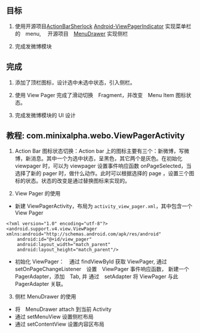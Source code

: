 ## 目标

1. 使用开源项目[ActionBarSherlock](https://github.com/JakeWharton/ActionBarSherlock) [Android-ViewPagerIndicator](https://github.com/JakeWharton/Android-ViewPagerIndicator) 实现菜单栏的　menu, 　开源项目　[MenuDrawer](https://github.com/SimonVT/android-menudrawer) 实现侧栏

2. 完成发微博模块


## 完成

1. 添加了顶栏图标，设计选中未选中状态，引入侧栏。

2. 使用 View Pager 完成了滑动切换　Fragment，并改变　Menu Item 图标状态。

3. 完成发微博模块的 UI 设计


## 教程: com.minixalpha.webo.ViewPagerActivity

1. Action Bar 图标状态切换：Action bar 上的图标主要有三个：新微博，写微博，新消息。其中一个为选中状态，呈黑色，其它两个是灰色。在初始化 viewpager 时，可以为 viewpager
设置事件响应函数 onPageSelected，当选择了新的 pager 时，做什么动作。此时可以根据选择的 page ，设置三个图标的状态。状态的改变是通过替换图标来实现的。

2. View Pager 的使用

* 新建 ViewPagerActivity，布局为 `activity_view_pager.xml`，其中包含一个 View Pager

```
<?xml version="1.0" encoding="utf-8"?>
<android.support.v4.view.ViewPager xmlns:android="http://schemas.android.com/apk/res/android"
    android:id="@+id/view_pager"
    android:layout_width="match_parent"
    android:layout_height="match_parent"/>
```

* 初始化 ViewPager：　通过 findViewById 获取 ViewPager, 通过　setOnPageChangeListener　设置　ViewPager 事件响应函数， 新建一个　PagerAdapter，添加　Tab, 并
通过　setAdapter 将 ViewPager 与此　PagerAdapter 关联。

3. 侧栏 MenuDrawer 的使用

* 将　MenuDrawer attach 到当前 Activity
* 通过 setMenuView 设置侧栏布局
* 通过 setContentView 设置内容区布局
